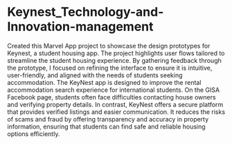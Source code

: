 # Keynest_Technology-and-Innovation-management

Created this Marvel App project to showcase the design prototypes for Keynest, a student housing app. The project highlights user flows tailored to streamline the student housing experience. By gathering feedback through the prototype, I focused on refining the interface to ensure it is intuitive, user-friendly, and aligned with the needs of students seeking accommodation.
The KeyNest app is designed to improve the rental accommodation search experience for international students. On the GISA Facebook page, students often face difficulties contacting house owners and verifying property details. In contrast, KeyNest offers a secure platform that provides verified listings and easier communication. It reduces the risks of scams and fraud by offering transparency and accuracy in property information, ensuring that students can find safe and reliable housing options efficiently.
